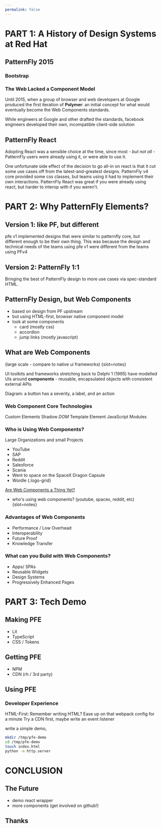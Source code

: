 ```yaml
---
permalink: false
---
```


# PART 1: A History of Design Systems at Red Hat

## PatternFly 2015
### Bootstrap
### The Web Lacked a Component Model
Until 2015, when a group of browser and web developers at Google produced the 
first iteration of **Polymer**: an initial concept for what would eventually 
become the Web Components standards.

While engineers at Google and other drafted the standards, facebook engineers 
developed their own, incompatible client-side solution

## PatternFly React
Adopting React was a sensible choice at the time, since most - *but not all* - 
PatternFly users were already using it, or were able to use it.

One unfortunate side effect of the decision to go all-in on react is that it cut 
some use cases off from the latest-and-greatest designs. PatternFly v4 core 
provided some css classes, but teams using it had to implement their own 
interactions. PatternFly React was great if you were already using react, but 
harder to interop with if you weren't.

# PART 2: Why PatternFly Elements?

## Version 1: like PF, but different
pfe v1 implemented designs that were similar to patternfly core, but different 
enough to be their own thing. This was because the design and technical needs of 
the teams using pfe v1 were different from the teams using PFv4

## Version 2: PatternFly 1:1
Bringing the best of PatternFly design to more use cases via spec-standard HTML.

## PatternFly Design, but Web Components
- based on design from PF upstream
- but using HTML-first, browser native component model
- look at some components
    - card (mostly css)
    - accordion
    - jump links (mostly javascript)

## What are Web Components
(large scale - compare to native ui frameworks) {slot=notes}

UI toolkits and frameworks stretching back to Delphi 1 (1995) have modelled UIs 
around **components** - reusable, encapsulated objects with consistent external 
APIs

Diagram: a button has a severity, a label, and an action

### Web Component Core Technologies
<figure-img src="ce.svg">Custom Elements</figure-img>
<figure-img src="sd.svg" haha="jokes">Shadow *DOM*</figure-img>
<figure-img src="te.svg">Template Element</figure-img>
<figure-img src="esm.svg">JavaScript Modules</figure-img>

### Who is Using Web Components?
Large Organizations and small Projects
- YouTube
- SAP
- Reddit
- Salesforce
- Scania
- Went to space on the SpaceX Dragon Capsule
- Wordle
{.logo-grid}

[Are Web Components a Thing Yet?](https://arewebcomponentsathingyet.com)
- who's using web components? (youtube, spacex, reddit, etc)
{slot=notes}

### Advantages of Web Components
- Performance / Low Overhead
- Interoperability
- Future Proof
- Knowledge Transfer

### What can you Build with Web Components?
- Apps/ SPAs
- Reusable Widgets
- Design Systems
- Progressively Enhanced Pages

# PART 3: Tech Demo

## Making PFE
- Lit
- TypeScript
- CSS / Tokens

## Getting PFE
- NPM
- CDN (rh / 3rd party)

## Using PFE
### Developer Experience
HTML-First: Remember writing HTML?
Ease up on that webpack config for a minute
Try a CDN first, maybe write an event listener

write a simple demo,

```bash
mkdir /tmp/pfe-demo
cd /tmp/pfe-demo
touch index.html
python -m http.server
```

# CONCLUSION
## The Future
  - demo react wrapper
  - more components (get involved on github!)

## Thanks
